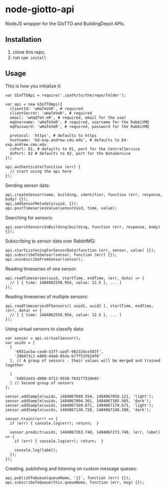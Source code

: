 # node-giotto-api

NodeJS wrapper for the GIoTTO and BuildingDepot APIs.

## Installation

1. clone this repo,
2. run `npm install`

## Usage

This is how you initialize it:

```
var GIoTTOApi = require('./path/to/the/repo/folder');

var api = new GIoTTOApi({
  clientId: 'wHaTeVeR', # required
  clientSecret: 'wHaTeVeR', # required
  email: 'wHa@TeV.eR', # required, email for the user
  mqUsername: 'wHaTeVeR', # required, username for the RabbitMQ
  mqPassword: 'wHaTeVeR', # required, password for the RabbitMQ

  protocol: 'https', # defaults to https
  hostname: 'bd-exp.andrew.cmu.edu', # defaults to bd-exp.andrew.cmu.edu
  csPort: 81, # defaults to 81, port for the CentralService
  dsPort: 82 # defaults to 82, port for the DataService
});

api.authenticate(function (err) {
  // start using the api here
});
```

Sending sensor data:

```
api.createSensor(name, building, identifier, function (err, response, body) {});
api.addSensorMetadata(uuid, {});
api.postTimeseriesValue(sensorUuid, time, value);
```

Searching for sensors:

```
api.searchSensorsInBuilding(building, function (err, response, body) {});
```

Subscribing to sensor data over RabbitMQ:

```
api.startListeningForSensorData(function (err, sensor, value) {});
api.subscribeToSensor(sensor, function (err) {});
api.unsubscribeFromSensor(sensor);
```

Reading timeseries of one sensor:

```
api.readTimeseries(uuid, startTime, endTime, (err, data) => {
  // [ { time: 1484062558.954, value: 12.5 }, ... ]
});
```

Reading timeseries of multiple sensors:

```
api.readTimeseriesOfSensors([ uuid1, uuid2 ], startTime, endTime, (err, data) => {
  // [ { time: 1484062558.954, value: 12.5 }, ... ]
});
```

Using virtual sensors to classify data:

```
var sensor = api.virtualSensor();
var uuids = [
  [
    '6931acba-cea0-437f-aadf-982334ce583f',
    '288473c1-e809-4da0-85da-b77f53f62df0'
  ], // A group of sensors - their values will be merged and trained together

  [
    '5d952e43-d008-4713-9558-7031f7520e65'
  ] // Second group of sensors
];

sensor.addSample(uuids, 1484067040.554, 1484067050.121, 'light');
sensor.addSample(uuids, 1484067094.361, 1484067105.505, 'dark');
sensor.addSample(uuids, 1484067169.671, 1484067179.671, 'light');
sensor.addSample(uuids, 1484067130.728, 1484067140.500, 'dark');

sensor.train((err) => {
  if (err) { console.log(err); return;  }

  sensor.predict(uuids, 1484067263.748, 1484067273.748, (err, label) => {
    if (err) { console.log(err); return;  }

    console.log(label);
  });
});
```

Creating, publishing and listening on custom message queues:

```
api.publishToQueue(queueName, '{}', function (err) {});
api.subscribeToQueue(this.queueName, function (err, msg) {});
```
